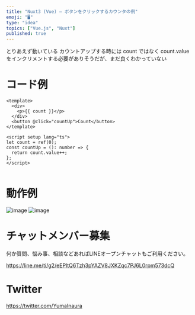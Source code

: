 ```yaml
---
title: "Nuxt3 (Vue) – ボタンをクリックするカウンタの例"
emoji: "🖥"
type: "idea"
topics: ["Vue.js", "Nuxt"]
published: true
---
```


とりあえず動いている
カウントアップする時には count ではなく count.value をインクリメントする必要がありそうだが、まだ良くわかっていない

# コード例

```vue
<template>
  <div>
    <p>{{ count }}</p>
  </div>
  <button @click="countUp">Count</button>
</template>

<script setup lang="ts">
let count = ref(0);
const countUp = (): number => {
  return count.value++;
};
</script>


```

# 動作例

![image](https://user-images.githubusercontent.com/13635059/211203295-90187bfa-4e07-465b-aefc-dd8ea8405453.png)
![image](https://user-images.githubusercontent.com/13635059/211203297-2a627959-572a-4791-930d-2a4d0a338c47.png)


# チャットメンバー募集


何か質問、悩み事、相談などあればLINEオープンチャットもご利用ください。

https://line.me/ti/g2/eEPltQ6Tzh3pYAZV8JXKZqc7PJ6L0rpm573dcQ


# Twitter

https://twitter.com/YumaInaura


